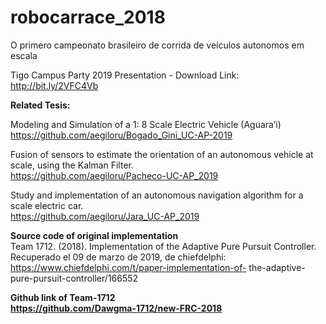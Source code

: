# robocarrace_2018
O primero campeonato brasileiro de corrida de veículos autonomos em escala

Tigo Campus Party 2019 Presentation - Download Link: http://bit.ly/2VFC4Vb

<b> Related Tesis: </b> </br>

Modeling and Simulation of a 1: 8 Scale Electric Vehicle (Aguara’i)</br>
https://github.com/aegiloru/Bogado_Gini_UC-AP-2019</br>


Fusion of sensors to estimate the orientation of an autonomous vehicle at scale, using the Kalman Filter. </br>
https://github.com/aegiloru/Pacheco-UC-AP_2019</br>

Study and implementation of an autonomous navigation algorithm for a scale electric car.</br>
https://github.com/aegiloru/Jara_UC-AP_2019</br>

<b> Source code of original implementation </b></br>
Team 1712. (2018). Implementation of the Adaptive Pure Pursuit Controller. Recuperado el 09 de marzo de 2019, de chiefdelphi: https://www.chiefdelphi.com/t/paper-implementation-of- the-adaptive-pure-pursuit-controller/166552 </br>

<b> Github link of Team-1712 <b></br>
https://github.com/Dawgma-1712/new-FRC-2018



